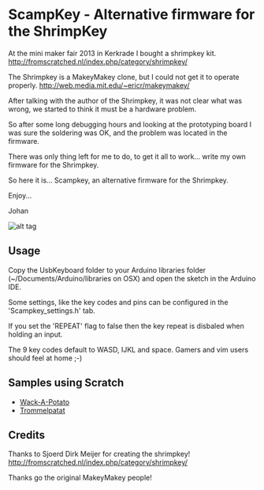 # ScampKey - Alternative firmware for the ShrimpKey

At the mini maker fair 2013 in Kerkrade I bought a shrimpkey kit.
 http://fromscratched.nl/index.php/category/shrimpkey/

The Shrimpkey is a MakeyMakey clone, but I could not get it to operate properly.
 http://web.media.mit.edu/~ericr/makeymakey/

After talking with the author of the Shrimpkey, it was not clear what was wrong, we started to think it must be a hardware problem.

So after some long debugging hours and looking at the prototyping board I was sure the soldering was OK, and the problem was located in the firmware.

There was only thing left for me to do, to get it all to work... write my own firmware for the Shrimpkey.

So here it is... Scampkey, an alternative firmware for the Shrimpkey.

Enjoy...

Johan

![alt tag](https://github.com/nanoflite/scampkey/raw/master/images/shrimp.jpg)

## Usage

Copy the UsbKeyboard folder to your Arduino libraries folder (~/Documents/Arduino/libraries on OSX) and open the sketch in the Arduino IDE.

Some settings, like the key codes and pins can be configured in the 'Scampkey_settings.h' tab.

If you set the 'REPEAT' flag to false then the key repeat is disbaled when holding an input.

The 9 key codes default to WASD, IJKL and space. Gamers and vim users should feel at home ;-)

## Samples using Scratch

  * [Wack-A-Potato](http://scratch.mit.edu/projects/12786120)
  * [Trommelpatat](http://scratch.mit.edu/projects/12800305)

## Credits

Thanks to Sjoerd Dirk Meijer for creating the shrimpkey!
 http://fromscratched.nl/index.php/category/shrimpkey/

Thanks go the original MakeyMakey people!
